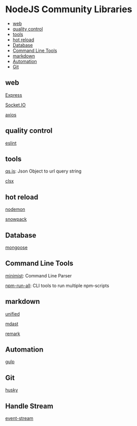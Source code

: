 # NodeJS Community Libraries

* [web](#web)
* [quality control](#quality-control)
* [tools](#tools)
* [hot reload](#hot-reload)
* [Database](#database)
* [Command Line Tools](#command-line-tools)
* [markdown](#markdown)
* [Automation](#automation)
* [Git](#git)

## web

[Express](nodejs-express.md)

[Socket.IO](nodejs-socketio.md)

[axios](nodejs-axios.md)

## quality control

[eslint](eslint.md)

## tools

[qs.js](/sorted/javascript/nodejs-qs.md): Json Object to url query string

[clsx](node-clsx.md)

## hot reload

[nodemon](nodejs-nodemon.md)

[snowpack](nodejs-snowpack.md)

## Database

[mongoose](nodejs-mongoose.md)

## Command Line Tools

[minimist](nodejs-minimist.md): Command Line Parser

[npm-run-all](nodejs-npm-run-all.md): CLI tools to run multiple npm-scripts

## markdown

[unified](nodejs-unified.md)

[mdast]()

[remark]()

## Automation

[gulp](nodejs-gulp.md)

## Git

[husky](nodejs-husky.md)

## Handle Stream

[event-stream](nodejs-event-stream.md)

